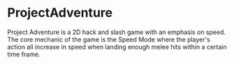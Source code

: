 # ProjectAdventure
Project Adventure is a 2D hack and slash game with an emphasis on speed. The core mechanic of the game is the Speed Mode where the player's action all increase in speed when landing enough melee hits within a certain time frame.
